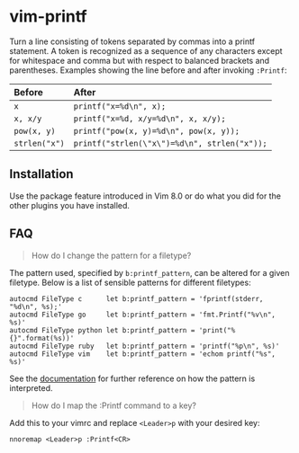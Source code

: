 vim-printf
==========

Turn a line consisting of tokens separated by commas into a printf statement.
A token is recognized as a sequence of any characters except for whitespace and
comma but with respect to balanced brackets and parentheses.
Examples showing the line before and after invoking `:Printf`:

| Before        | After                                        |
|:--------------|:---------------------------------------------|
| `x`           | `printf("x=%d\n", x);`                       |
| `x, x/y`      | `printf("x=%d, x/y=%d\n", x, x/y);`          |
| `pow(x, y)`   | `printf("pow(x, y)=%d\n", pow(x, y));`       |
| `strlen("x")` | `printf("strlen(\"x\")=%d\n", strlen("x"));` |

Installation
------------

Use the package feature introduced in Vim 8.0 or do what you did for the other
plugins you have installed.

FAQ
---

> How do I change the pattern for a filetype?

The pattern used, specified by `b:printf_pattern`, can be altered for a given
filetype.
Below is a list of sensible patterns for different filetypes:

```vim
autocmd FileType c      let b:printf_pattern = 'fprintf(stderr, "%d\n", %s);'
autocmd FileType go     let b:printf_pattern = 'fmt.Printf("%v\n", %s)'
autocmd FileType python let b:printf_pattern = 'print("%{}".format(%s))'
autocmd FileType ruby   let b:printf_pattern = 'printf("%p\n", %s)'
autocmd FileType vim    let b:printf_pattern = 'echom printf("%s", %s)'
```

See the [documentation] for further reference on how the pattern is interpreted.

> How do I map the :Printf command to a key?

Add this to your vimrc and replace `<Leader>p` with your desired key:

```vim
nnoremap <Leader>p :Printf<CR>
```

[documentation]: doc/printf.txt
